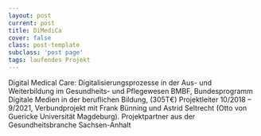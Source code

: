 ```yaml
---
layout: post
current: post
title: DiMediCa
cover: false
class: post-template
subclass: 'post page'
tags: laufendes Projekt
---
```


Digital Medical Care: Digitalisierungsprozesse in der Aus- und Weiterbildung
im Gesundheits- und Pflegewesen
BMBF, Bundesprogramm Digitale Medien in der beruflichen Bildung, (305T€)
Projektleiter 10/2018 – 9/2021, Verbundprojekt mit Frank Bünning und Astrid Seltrecht (Otto von Guericke Universität Magdeburg). Projektpartner aus der Gesundheitsbranche Sachsen-Anhalt

